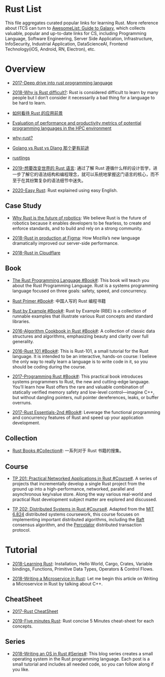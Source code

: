 # Rust List

This file aggregates curated popular links for learning Rust. More reference about ITCS can turn to [AwesomeList: Guide to Galaxy](https://github.com/wx-chevalier/Awesome-Lists), which collects valuable, popular and up-to-date links for CS, including Programming Language, Software Engineering, Server Side Application, Infrastructure, InfoSecurity, Industrial Application, DataScienceAI, Frontend Technology(iOS, Android, RN, Electron), etc.

# Overview

- [2017-Deep drive into rust programming language](https://parg.co/UP1)

- [2018-Why is Rust difficult?](https://vorner.github.io/difficult.html): Rust is considered difficult to learn by many people but I don’t consider it necessarily a bad thing for a language to be hard to learn.

- [如何看待 Rust 的应用前景](http://www.zhihu.com/question/30407715)

- [Evaluation of performance and productivity metrics of potential programming languages in the HPC environment](http://octarineparrot.com/assets/mrfloya-thesis-ba.pdf)

- [why-rust?](http://www.oreilly.com/programming/free/files/why-rust.pdf?hmsr=toutiao.io&utm_medium=toutiao.io&utm_source=toutiao.io)

- [Golang vs Rust vs Dlang 那个更有前途](http://www.zhihu.com/question/27226962)

- [rustlings](https://github.com/carols10cents/rustlings)

- [2019-想要改变世界的 Rust 语言](https://mp.weixin.qq.com/s/lPbag5EbuWPUZOCvObW-yw): 通过了解 Rust 遵循什么样的设计哲学，进一步了解它的语法结构和编程理念，就可以系统地掌握这门语言的核心，而不至于在其纷繁复杂的语法细节中迷失。

- [2020-Easy Rust](https://github.com/Dhghomon/easy_rust): Rust explained using easy English.

## Case Study

- [Why Rust is the future of robotics](https://parg.co/UVu): We believe Rust is the future of robotics because it enables developers to be fearless, to create and enforce standards, and to build and rely on a strong community.

- [2018-Rust in production at Figma](https://blog.figma.com/rust-in-production-at-figma-e10a0ec31929): How Mozilla’s new language dramatically improved our server-side performance.

- [2018-Rust in Cloudflare](https://parg.co/YA1)

## Book

- [The Rust Programming Language #Book#](https://doc.rust-lang.org/book/first-edition/README.html): This book will teach you about the Rust Programming Language. Rust is a systems programming language focused on three goals: safety, speed, and concurrency.

- [Rust Primer #Book#](https://github.com/rustcc/RustPrimer): 中国人写的 Rust 编程书籍

- [Rust by Example #Book#](https://rustbyexample.com/): Rust by Example (RBE) is a collection of runnable examples that illustrate various Rust concepts and standard libraries.

- [2016-Algorithm Cookbook in Rust #Book#](https://github.com/EbTech/rust-algorithms): A collection of classic data structures and algorithms, emphasizing beauty and clarity over full generality.

- [2016-Rust 101 #Book#](https://www.ralfj.de/projects/rust-101/main.html): This is Rust-101, a small tutorial for the Rust language. It is intended to be an interactive, hands-on course: I believe the only way to really learn a language is to write code in it, so you should be coding during the course.

- [2017-Programming Rust #Book#](https://parg.co/UPe): This practical book introduces systems programmers to Rust, the new and cutting-edge language. You’ll learn how Rust offers the rare and valuable combination of statically verified memory safety and low-level control—imagine C++, but without dangling pointers, null pointer dereferences, leaks, or buffer overruns.

- [2017-Rust Essentials-2nd #Book#](https://parg.co/UPI): Leverage the functional programming and concurrency features of Rust and speed up your application development.

## Collection

- [Rust Books #Collection#](https://github.com/sger/RustBooks): 一系列对于 Rust 书籍的搜集。

## Course

- [TP 201: Practical Networked Applications in Rust #Course#](https://github.com/pingcap/talent-plan). A series of projects that incrementally develop a single Rust project from the ground up into a high-performance, networked, parallel and asynchronous key/value store. Along the way various real-world and practical Rust development subject matter are explored and discussed.

- [TP 202: Distributed Systems in Rust #Course#](https://github.com/pingcap/talent-plan/). Adapted from the [MIT 6.824](http://nil.csail.mit.edu/6.824/2017/index.html) distributed systems coursework, this course focuses on implementing important distributed algorithms, including the [Raft](https://raft.github.io/) consensus algorithm, and the [Percolator](https://storage.googleapis.com/pub-tools-public-publication-data/pdf/36726.pdf) distributed transaction protocol.

# Tutorial

- [2018-Learning Rust](https://learning-rust.github.io/): Installation, Hello World, Cargo, Crates, Variable bindings, Functions, Primitive Data Types, Operators & Control Flows.

- [2018-Writing a Microservice in Rust](http://www.goldsborough.me/rust/web/tutorial/2018/01/20/17-01-11-writing_a_microservice_in_rust/): Let me begin this article on Writing a Microservice in Rust by talking about C++.

## CheatSheet

- [2017-Rust CheatSheet](http://phaiax.github.io/rust-cheatsheet/)

- [2019-Five minutes Rust](https://github.com/ankur-anand/five-min-rust): Rust concise 5 Minutes cheat-sheet for each concepts.

## Series

- [2018-Writing an OS in Rust #Series#](https://os.phil-opp.com/): This blog series creates a small operating system in the Rust programming language. Each post is a small tutorial and includes all needed code, so you can follow along if you like.
